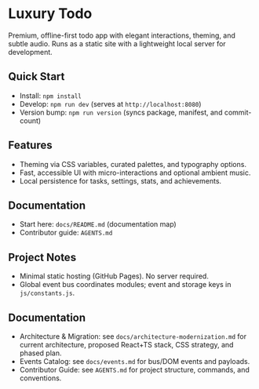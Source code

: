 # Luxury Todo

Premium, offline-first todo app with elegant interactions, theming, and subtle audio. Runs as a static site with a lightweight local server for development.

## Quick Start
- Install: `npm install`
- Develop: `npm run dev` (serves at `http://localhost:8080`)
- Version bump: `npm run version` (syncs package, manifest, and commit-count)

## Features
- Theming via CSS variables, curated palettes, and typography options.
- Fast, accessible UI with micro-interactions and optional ambient music.
- Local persistence for tasks, settings, stats, and achievements.

## Documentation
- Start here: `docs/README.md` (documentation map)
- Contributor guide: `AGENTS.md`

## Project Notes
- Minimal static hosting (GitHub Pages). No server required.
- Global event bus coordinates modules; event and storage keys in `js/constants.js`.

## Documentation
- Architecture & Migration: see `docs/architecture-modernization.md` for current architecture, proposed React+TS stack, CSS strategy, and phased plan.
- Events Catalog: see `docs/events.md` for bus/DOM events and payloads.
- Contributor Guide: see `AGENTS.md` for project structure, commands, and conventions.
